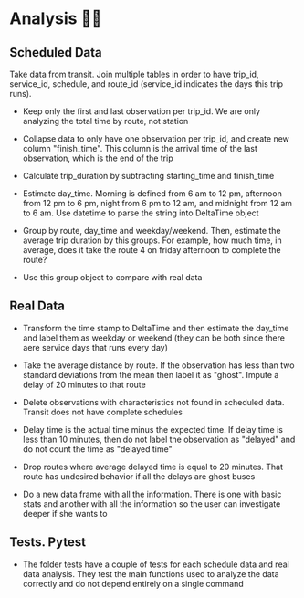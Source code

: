 # Analysis 📝🚌

## Scheduled Data

Take data from transit. Join multiple tables in order to have trip_id, service_id, schedule, and route_id (service_id indicates the days this trip runs).

* Keep only the first and last observation per trip_id. We are only analyzing the total time by route, not station

* Collapse data to only have one observation per trip_id, and create new column "finish_time". This column is the arrival time of the last observation, which is the end of the trip

* Calculate trip_duration by subtracting starting_time and finish_time

* Estimate day_time. Morning is defined from 6 am to 12 pm, afternoon from 12 pm to 6 pm, night from 6 pm to 12 am, and midnight from 12 am to 6 am. Use datetime to parse the string into DeltaTime object

* Group by route, day_time and weekday/weekend. Then, estimate the average trip duration by this groups. For example, how much time, in average, does it take the route 4 on friday afternoon to complete the route?

* Use this group object to compare with real data

## Real Data

* Transform the time stamp to DeltaTime and then estimate the day_time and label them as weekday or weekend (they can be both since there aere service days that runs every day)

* Take the average distance by route. If the observation has less than two standard deviations from the mean then label it as "ghost". Impute a delay of 20 minutes to that route

* Delete observations with characteristics not found in scheduled data. Transit does not have complete schedules

* Delay time is the actual time minus the expected time. If delay time is less than 10 minutes, then do not label the observation as "delayed" and do not count the time as "delayed time"

* Drop routes where average delayed time is equal to 20 minutes. That route has undesired behavior if all the delays are ghost buses

* Do a new data frame with all the information. There is one with basic stats and another with all the information so the user can investigate deeper if she wants to

## Tests. Pytest

* The folder tests have a couple of tests for each schedule data and real data analysis. They test the main functions used to analyze the data correctly and do not depend entirely on a single command